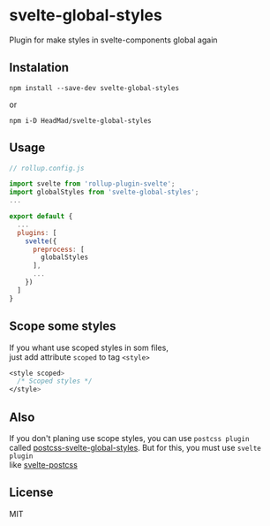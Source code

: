 # svelte-global-styles
Plugin for make styles in svelte-components global again

## Instalation
```
npm install --save-dev svelte-global-styles
```
or
```
npm i-D HeadMad/svelte-global-styles
```

## Usage
```javascript
// rollup.config.js

import svelte from 'rollup-plugin-svelte';
import globalStyles from 'svelte-global-styles';
...

export default {
  ...
  plugins: [
    svelte({
      preprocess: [
        globalStyles
      ],
      ...
    })
  ]
}
```

## Scope some styles
If you whant use scoped styles in som files,
<br>just add attribute `scoped` to tag `<style>`

```css
<style scoped>
  /* Scoped styles */
</style>
```
## Also
If you don't planing use scope styles, you can use `postcss plugin`
<br>called [postcss-svelte-global-styles](https://github.com/HeadMad/postcss-svelte-global-styles#readme). But for this, you must use `svelte plugin`
<br>like [svelte-postcss](https://github.com/HeadMad/svelte-postcss#readme)


## License
MIT